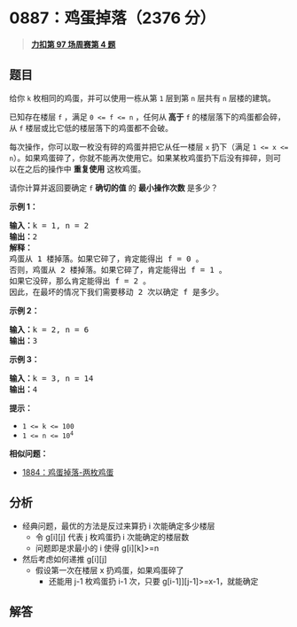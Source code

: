 # 0887：鸡蛋掉落（2376 分）


> <u>**[力扣第 97 场周赛第 4 题](https://leetcode.cn/problems/super-egg-drop/)**</u>

## 题目

<p>给你 <code>k</code> 枚相同的鸡蛋，并可以使用一栋从第 <code>1</code> 层到第 <code>n</code> 层共有 <code>n</code> 层楼的建筑。</p>

<p>已知存在楼层 <code>f</code> ，满足 <code>0 <= f <= n</code> ，任何从<strong> 高于</strong> <code>f</code> 的楼层落下的鸡蛋都会碎，从 <code>f</code> 楼层或比它低的楼层落下的鸡蛋都不会破。</p>

<p>每次操作，你可以取一枚没有碎的鸡蛋并把它从任一楼层 <code>x</code> 扔下（满足 <code>1 <= x <= n</code>）。如果鸡蛋碎了，你就不能再次使用它。如果某枚鸡蛋扔下后没有摔碎，则可以在之后的操作中 <strong>重复使用</strong> 这枚鸡蛋。</p>

<p>请你计算并返回要确定 <code>f</code> <strong>确切的值</strong> 的 <strong>最小操作次数</strong> 是多少？</p>


<p><strong>示例 1：</strong></p>

<pre>
<strong>输入：</strong>k = 1, n = 2
<strong>输出：</strong>2
<strong>解释：</strong>
鸡蛋从 1 楼掉落。如果它碎了，肯定能得出 f = 0 。
否则，鸡蛋从 2 楼掉落。如果它碎了，肯定能得出 f = 1 。
如果它没碎，那么肯定能得出 f = 2 。
因此，在最坏的情况下我们需要移动 2 次以确定 f 是多少。
</pre>

<p><strong>示例 2：</strong></p>

<pre>
<strong>输入：</strong>k = 2, n = 6
<strong>输出：</strong>3
</pre>

<p><strong>示例 3：</strong></p>

<pre>
<strong>输入：</strong>k = 3, n = 14
<strong>输出：</strong>4
</pre>



<p><strong>提示：</strong></p>

<ul>
<li><code>1 <= k <= 100</code></li>
<li><code>1 <= n <= 10<sup>4</sup></code></li>
</ul>


**相似问题：**
- [1884：鸡蛋掉落-两枚鸡蛋](/leetcode/1884)


## 分析

- 经典问题，最优的方法是反过来算扔 i 次能确定多少楼层
	- 令 g[i][j] 代表 j 枚鸡蛋扔 i 次能确定的楼层数
	- 问题即是求最小的 i 使得 g[i][k]>=n
- 然后考虑如何递推 g[i][j]
	- 假设第一次在楼层 x 扔鸡蛋，如果鸡蛋碎了
		- 还能用 j-1 枚鸡蛋扔 i-1 次，只要 g[i-1]][j-1]>=x-1，就能确定

## 解答



